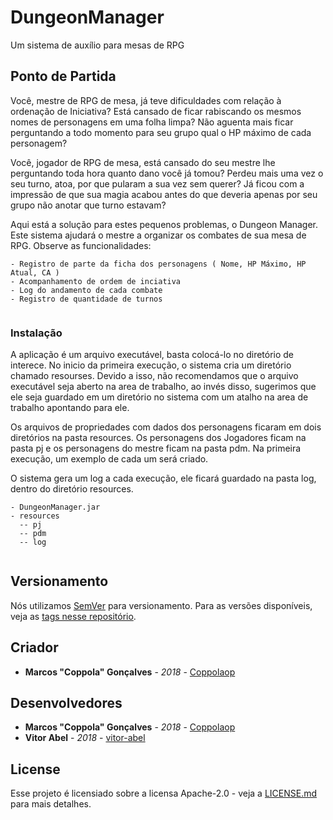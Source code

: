# DungeonManager
Um sistema de auxílio para mesas de RPG

## Ponto de Partida

Você, mestre de RPG de mesa, já teve dificuldades com relação à ordenação de Iniciativa?
Está cansado de ficar rabiscando os mesmos nomes de personagens em uma folha limpa?
Não aguenta mais ficar perguntando a todo momento para seu grupo qual o HP máximo de cada personagem?

Você, jogador de RPG de mesa, está cansado do seu mestre lhe perguntando toda hora quanto dano você já tomou?
Perdeu mais uma vez o seu turno, atoa, por que pularam a sua vez sem querer?
Já ficou com a impressão de que sua magia acabou antes do que deveria apenas por seu grupo não anotar que turno estavam?

Aqui está a solução para estes pequenos problemas, o Dungeon Manager.
Este sistema ajudará o mestre a organizar os combates de sua mesa de RPG.
Observe as funcionalidades:

```
- Registro de parte da ficha dos personagens ( Nome, HP Máximo, HP Atual, CA )
- Acompanhamento de ordem de inciativa
- Log do andamento de cada combate
- Registro de quantidade de turnos
  
```

### Instalação

A aplicação é um arquivo executável, basta colocá-lo no diretório de interece.
No inicio da primeira execução, o sistema cria um diretório chamado resourses.
Devido a isso, não recomendamos que o arquivo executável seja aberto na area de trabalho, ao invés disso, sugerimos que ele seja guardado em um diretório no sistema com um atalho na area de trabalho apontando para ele.

Os arquivos de propriedades com dados dos personagens ficaram em dois diretórios na pasta resources.
Os personagens dos Jogadores ficam na pasta pj e os personagens do mestre ficam na pasta pdm.
Na primeira execução, um exemplo de cada um será criado.

O sistema gera um log a cada execução, ele ficará guardado na pasta log, dentro do diretório resources.

```
- DungeonManager.jar
- resources
  -- pj
  -- pdm
  -- log
  
```

## Versionamento

Nós utilizamos [SemVer](http://semver.org/) para versionamento. Para as versões disponíveis, veja as [tags nesse repositório](https://github.com/coppolaop/DungeonManager/tags). 

## Criador

* **Marcos "Coppola" Gonçalves** - *2018* - [Coppolaop](https://github.com/coppolaop)

## Desenvolvedores

* **Marcos "Coppola" Gonçalves** - *2018* - [Coppolaop](https://github.com/coppolaop)
* **Vitor Abel** - *2018* - [vitor-abel](https://github.com/vitor-abel)


## License

Esse projeto é licensiado sobre a licensa Apache-2.0 - veja a [LICENSE.md](LICENSE.md) para mais detalhes.
